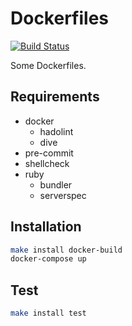 # Dockerfiles

[![Build Status](https://travis-ci.org/bdossantos/dockerfiles.svg?branch=master)](https://travis-ci.org/bdossantos/dockerfiles)

Some Dockerfiles.

## Requirements

* docker
  * hadolint
  * dive
* pre-commit
* shellcheck
* ruby
  * bundler
  * serverspec

## Installation

```bash
make install docker-build
docker-compose up
```

## Test

```bash
make install test
```
